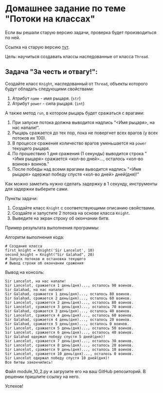 # Домашнее задание по теме "Потоки на классах"

Если вы решали старую версию задачи, проверка будет производиться по ней.

Ссылка на старую версию [тут](https://docs.google.com/document/d/1gUPdl6CcPpZ_1XvItf3KMnBh0uxAUI9bnpvZLYHj-V4/edit?usp=sharing).

Цель: научиться создавать классы наследованные от класса ```Thread```.

## Задача "За честь и отвагу!":

Создайте класс ```Knight```, наследованный от ```Thread```, объекты которого
будут обладать следующими свойствами:
1. Атрибут ```name``` - имя рыцаря. (```str```)
2. Атрибут ```power``` - сила рыцаря. (```int```)

А также метод ```run```, в котором рыцарь будет сражаться с врагами:
1. При запуске потока должна выводится надпись "<Имя рыцаря>, на нас
   напали!".
2. Рыцарь сражается до тех пор, пока не повергнет всех врагов (у всех
   потоков их 100).
3. В процессе сражения количество врагов уменьшается на ```power``` текущего
   рыцаря.
4. По прошествию 1 дня сражения (1 секунды) выводится строка "<Имя
   рыцаря> сражается <кол-во дней>..., осталось <кол-во воинов>
   воинов."
5. После победы над всеми врагами выводится надпись "<Имя рыцаря>
   одержал победу спустя <кол-во дней> дней(дня)!"

Как можно заметить нужно сделать задержку в 1 секунду, инструменты для
задержки выберите сами.

Пункты задачи:
1. Создайте класс ```Knight``` с соответствующими описанию свойствами.
2. Создайте и запустите 2 потока на основе класса ```Knight```.
3. Выведите на экран строку об окончании битв.

Пример результата выполнения программы:

Алгоритм выполнения кода:
```
# Создание класса
first_knight = Knight('Sir Lancelot', 10)
second_knight = Knight("Sir Galahad", 20)
# Запуск потоков и остановка текущего
# Вывод строки об окончании сражения
```

Вывод на консоль:
```
Sir Lancelot, на нас напали!
Sir Lancelot, сражается 1 день(дня)..., осталось 90 воинов.
Sir Galahad, на нас напали!
Sir Galahad, сражается 1 день(дня)..., осталось 80 воинов.
Sir Galahad, сражается 2 день(дня)..., осталось 60 воинов.
Sir Lancelot, сражается 2 день(дня)..., осталось 80 воинов.
Sir Lancelot, сражается 3 день(дня)..., осталось 70 воинов.
Sir Galahad, сражается 3 день(дня)..., осталось 40 воинов.
Sir Lancelot, сражается 4 день(дня)..., осталось 60 воинов.
Sir Galahad, сражается 4 день(дня)..., осталось 20 воинов.
Sir Galahad, сражается 5 день(дня)..., осталось 0 воинов.
Sir Lancelot, сражается 5 день(дня)..., осталось 50 воинов.
Sir Lancelot, сражается 6 день(дня)..., осталось 40 воинов.
Sir Galahad одержал победу спустя 5 дней(дня)!
Sir Lancelot, сражается 7 день(дня)..., осталось 30 воинов.
Sir Lancelot, сражается 8 день(дня)..., осталось 20 воинов.
Sir Lancelot, сражается 9 день(дня)..., осталось 10 воинов.
Sir Lancelot, сражается 10 день(дня)..., осталось 0 воинов.
Sir Lancelot одержал победу спустя 10 дней(дня)!
Все битвы закончились!
```

Файл module_10_2.py и загрузите его на ваш GitHub репозиторий. В решении
пришлите ссылку на него.

Успехов!
